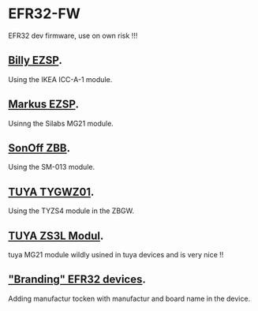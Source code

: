 # EFR32-FW
EFR32 dev firmware, use on own risk !!!

## [Billy EZSP](Billy_EZSP/README.md).  
Using the IKEA ICC-A-1 module.

## [Markus EZSP](Markus_EZSP/README.md).  
Usinng the Silabs MG21 module.

## [SonOff ZBB](Soff_EZSP/README.md).  
Using the SM-013 module. 

## [TUYA TYGWZ01](TUYA_ZBGW/README.md).  
Using the TYZS4 module in the ZBGW.

## [TUYA ZS3L Modul](MG21LD/README.md).
tuya MG21 module wildly usined in tuya devices and is very nice !!

## ["Branding" EFR32 devices](BrandingEFR32/README.md).
Adding manufactur tocken with manufactur and board name in the device.
